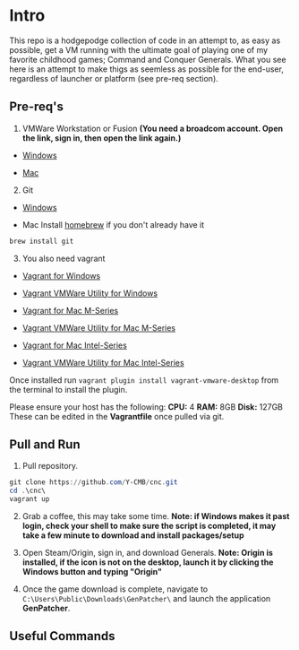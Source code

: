 # Intro
This repo is a hodgepodge collection of code in an attempt to, as easy as possible, get a VM running with the ultimate goal of playing one of my favorite childhood games; Command and Conquer Generals. What you see here is an attempt to make thigs as seemless as possible for the end-user, regardless of launcher or platform (see pre-req section). 

## Pre-req's
1. VMWare Workstation or Fusion **(You need a broadcom account. Open the link, sign in, then open the link again.)**
  - [Windows](https://support.broadcom.com/group/ecx/productdownloads?subfamily=VMware+Workstation+Pro)

  - [Mac](https://support.broadcom.com/group/ecx/productdownloads?subfamily=VMware+Fusion)

2. Git
  - [Windows](https://github.com/git-for-windows/git/releases/download/v2.47.0.windows.1/Git-2.47.0-64-bit.exe)
  
  - Mac
  Install [homebrew](https://brew.sh/) if you don't already have it 
  
  ```bash
  brew install git
  ```

3. You also need vagrant
  - [Vagrant for Windows](https://releases.hashicorp.com/vagrant/2.4.1/vagrant_2.4.1_windows_amd64.msi)
  - [Vagrant VMWare Utility for Windows](https://releases.hashicorp.com/vagrant-vmware-utility/1.0.23/vagrant-vmware-utility_1.0.23_windows_amd64.msi)

  - [Vagrant for Mac M-Series](https://releases.hashicorp.com/vagrant/2.4.1/vagrant_2.4.1_darwin_arm64.dmg)
  - [Vagrant VMWare Utility for Mac M-Series](https://releases.hashicorp.com/vagrant-vmware-utility/1.0.23/vagrant-vmware-utility_1.0.23_darwin_arm64.dmg)

  - [Vagrant for Mac Intel-Series](https://releases.hashicorp.com/vagrant/2.4.1/vagrant_2.4.1_darwin_amd64.dmg)
  - [Vagrant VMWare Utility for Mac Intel-Series](https://releases.hashicorp.com/vagrant-vmware-utility/1.0.23/vagrant-vmware-utility_1.0.23_darwin_amd64.dmg)

Once installed run `vagrant plugin install vagrant-vmware-desktop` from the terminal to install the plugin.

Please ensure your host has the following:
**CPU:** 4
**RAM:** 8GB
**Disk:** 127GB
These can be edited in the **Vagrantfile** once pulled via git.

## Pull and Run
1. Pull repository.
```powershell
git clone https://github.com/Y-CMB/cnc.git
cd .\cnc\
vagrant up
```

2. Grab a coffee, this may take some time.
**Note: if Windows makes it past login, check your shell to make sure the script is completed, it may take a few minute to download and install packages/setup**

3. Open Steam/Origin, sign in, and download Generals.
**Note: Origin is installed, if the icon is not on the desktop, launch it by clicking the Windows button and typing "Origin"**

4. Once the game download is complete, navigate to `C:\Users\Public\Downloads\GenPatcher\` and launch the application **GenPatcher**.

## Useful Commands